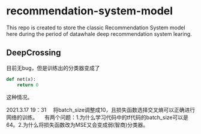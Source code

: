 # recommendation-system-model
This repo is created to store the classic Recommendation System model here during the period of datawhale deep recommendation system learing.

## DeepCrossing
目前无bug，但是训练出的分类器变成了
```python
def net(x):
    return 0
```
这种情况。

2021.3.17 19：31
&emsp;将batch_size调整成10，且损失函数选择交叉熵可以正确进行网络的训练。
&emsp;有两个问题：1.为什么学习代码中的tf代码的batch_size可以是64。2.为什么将损失函数改为MSE又会变成弱(智商)分类器。